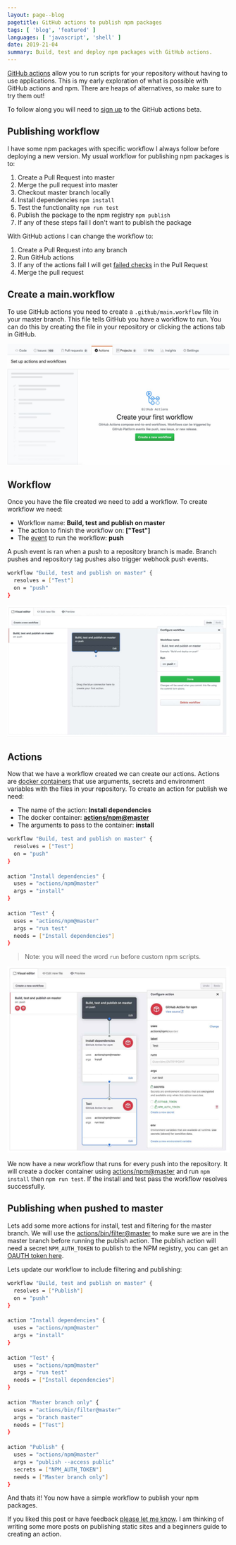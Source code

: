 ```yaml
---
layout: page--blog
pagetitle: GitHub actions to publish npm packages
tags: [ 'blog', 'featured' ]
languages: [ 'javascript', 'shell' ]
date: 2019-21-04
summary: Build, test and deploy npm packages with GitHub actions.
---
```

[GitHub actions](https://github.com/features/actions) allow you to run scripts for your repository without having to use applications. This is my early exploration of what is possible with GitHub actions and npm. There are heaps of alternatives, so make sure to try them out!

To follow along you will need to [sign up](https://github.com/features/actions/signup/) to the GitHub actions beta.


## Publishing workflow

I have some npm packages with specific workflow I always follow before deploying a new version. My usual workflow for publishing npm packages is to:

1. Create a Pull Request into master
1. Merge the pull request into master
1. Checkout master branch locally
1. Install dependencies `npm install`
1. Test the functionality `npm run test`
1. Publish the package to the npm registry `npm publish`
1. If any of these steps fail I don't want to publish the package

With GitHub actions I can change the workflow to:

1. Create a Pull Request into any branch
1. Run GitHub actions
1. If any of the actions fail I will get [failed checks](https://help.github.com/en/articles/about-required-status-checks) in the Pull Request
1. Merge the pull request


## Create a main.workflow

To use GitHub actions you need to create a `.github/main.workflow` file in your master branch. This file tells GitHub you have a workflow to run. You can do this by creating the file in your repository or clicking the actions tab in GitHub.

![Screenshot of the action user interface in GitHub](/assets/blog/gh-actions.jpg)


## Workflow

Once you have the file created we need to add a workflow. To create workflow we need:

- Workflow name: **Build, test and publish on master**
- The action to finish the workflow on: **["Test"]**
- The [event](https://developer.github.com/actions/managing-workflows/workflow-configuration-options/#events-supported-in-workflow-files) to run the workflow: **push**

A push event is ran when a push to a repository branch is made. Branch pushes and repository tag pushes also trigger webhook push events.

```sh filename:main.workflow
workflow "Build, test and publish on master" {
  resolves = ["Test"]
  on = "push"
}
```

![Screenshot of how to create a workflow in the GitHub user interface](/assets/blog/workflow.jpg)


## Actions

Now that we have a workflow created we can create our actions. Actions are [docker containers](https://developer.github.com/actions/managing-workflows/workflow-configuration-options/#using-a-dockerfile-image-in-an-action) that use arguments, secrets and environment variables with the files in your repository. To create an action for publish we need:

- The name of the action: **Install dependencies**
- The docker container: **[actions/npm@master](https://github.com/actions/npm)**
- The arguments to pass to the container: **install**

```sh filename:main.workflow
workflow "Build, test and publish on master" {
  resolves = ["Test"]
  on = "push"
}

action "Install dependencies" {
  uses = "actions/npm@master"
  args = "install"
}

action "Test" {
  uses = "actions/npm@master"
  args = "run test"
  needs = ["Install dependencies"]
}
```

> Note: you will need the word `run` before custom npm scripts.

![Screenshot of actions in a workflow](/assets/blog/actions.jpg)

We now have a new workflow that runs for every push into the repository. It will create a docker container using [actions/npm@master](https://github.com/actions/npm) and run `npm install` then `npm run test`. If the install and test pass the workflow resolves successfully.


## Publishing when pushed to master

Lets add some more actions for install, test and filtering for the master branch. We will use the [actions/bin/filter@master](https://github.com/actions/bin/tree/master/filter) to make sure we are in the master branch before running the publish action. The publish action will need a secret `NPM_AUTH_TOKEN` to publish to the NPM registry, you can get an [OAUTH token here](https://docs.npmjs.com/creating-and-viewing-authentication-tokens).

Lets update our workflow to include filtering and publishing:

```sh
workflow "Build, test and publish on master" {
  resolves = ["Publish"]
  on = "push"
}

action "Install dependencies" {
  uses = "actions/npm@master"
  args = "install"
}

action "Test" {
  uses = "actions/npm@master"
  args = "run test"
  needs = ["Install dependencies"]
}

action "Master branch only" {
  uses = "actions/bin/filter@master"
  args = "branch master"
  needs = ["Test"]
}

action "Publish" {
  uses = "actions/npm@master"
  args = "publish --access public"
  secrets = ["NPM_AUTH_TOKEN"]
  needs = ["Master branch only"]
}
```

And thats it! You now have a simple workflow to publish your npm packages.

If you liked this post or have feedback [please let me know](https://twitter.com/aalexpaage). I am thinking of writing some more posts on publishing static sites and a beginners guide to creating an action.

